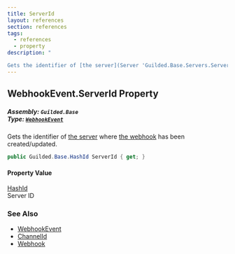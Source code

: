 ```yaml
---
title: ServerId
layout: references
section: references
tags:
  - references
  - property
description: "

Gets the identifier of [the server](Server 'Guilded.Base.Servers.Server') where [the webhook](Webhook 'Guilded.Base.Servers.Webhook') has been created/updated."
---
```


## WebhookEvent.ServerId Property
##### **Assembly:** `Guilded.Base`<br/>**Type:** [`WebhookEvent`](WebhookEvent 'Guilded.Base.Events.WebhookEvent')

Gets the identifier of [the server](Server 'Guilded.Base.Servers.Server') where [the webhook](Webhook 'Guilded.Base.Servers.Webhook') has been created/updated.

```csharp
public Guilded.Base.HashId ServerId { get; }
```

#### Property Value
[HashId](HashId 'Guilded.Base.HashId')  
Server ID

### See Also
- [WebhookEvent](WebhookEvent 'Guilded.Base.Events.WebhookEvent')
- [ChannelId](WebhookEvent.ChannelId 'Guilded.Base.Events.WebhookEvent.ChannelId')
- [Webhook](WebhookEvent.Webhook 'Guilded.Base.Events.WebhookEvent.Webhook')